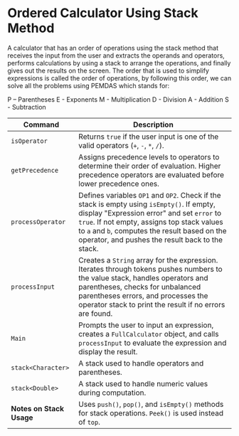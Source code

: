 <h1> Ordered Calculator Using Stack Method </h1>
A calculator that has an order of operations using the stack method that receives the input from the user and extracts the operands and operators, performs calculations by using a stack to arrange the operations, and finally gives out the results on the screen. The order that is used to simplify expressions is called the order of operations, by following this order, we can solve all the problems using PEMDAS which stands for:

P – Parentheses
E - Exponents
M - Multiplication
D - Division
A - Addition
S - Subtraction



| **Command**       | **Description**                                                                                   |
| ----------------- | ------------------------------------------------------------------------------------------------- |
| `isOperator`      | Returns `true` if the user input is one of the valid operators (`+`, `-`, `*`, `/`).            |
| `getPrecedence`   | Assigns precedence levels to operators to determine their order of evaluation. Higher precedence operators are evaluated before lower precedence ones. |
| `processOperator` | Defines variables `OP1` and `OP2`. Check if the stack is empty using `isEmpty()`. If empty, display "Expression error" and set `error` to `true`. If not empty, assigns top stack values to `a` and `b`, computes the result based on the operator, and pushes the result back to the stack. |
| `processInput`    | Creates a `String` array for the expression. Iterates through tokens pushes numbers to the value stack, handles operators and parentheses, checks for unbalanced parentheses errors, and processes the operator stack to print the result if no errors are found. |
| `Main`            | Prompts the user to input an expression, creates a `FullCalculator` object, and calls `processInput` to evaluate the expression and display the result. |
| `stack<Character>`| A stack used to handle operators and parentheses.                                                |
| `stack<Double>`   | A stack used to handle numeric values during computation.                                         |
| **Notes on Stack Usage** | Uses `push()`, `pop()`, and `isEmpty()` methods for stack operations. `Peek()` is used instead of `top`. |
